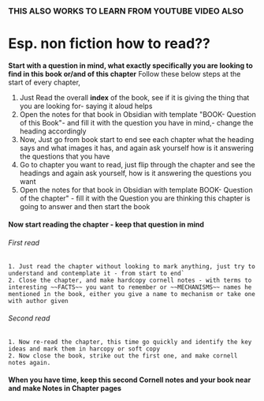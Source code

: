 ### THIS ALSO WORKS TO LEARN FROM YOUTUBE VIDEO ALSO 
# Esp. non fiction how to read??
**Start with a question in mind, what exactly specifically you are looking to find in this book or/and of this chapter**
Follow these below steps at the start of every chapter,
1. Just Read the overall **index** of the book, see if it is giving the thing that you are looking for- saying it aloud helps
2. Open the notes for that book in Obsidian with template "BOOK- Question of this Book"- and fill it with the question you have in mind,- change the heading accordingly
3. Now, Just go from book start to end see each chapter what the heading says and what images it has, and again ask yourself how is it answering the questions that you have
4. Go to chapter you want to read, just flip through the chapter and see the headings and again ask yourself, how is it answering the questions you want
5. Open the notes for that book in Obsidian with template BOOK- Question of the chapter" - fill it with the Question you are thinking this chapter is going to answer and then start the book
#### Now start reading the chapter - keep that question in mind
###### First read
    1. Just read the chapter without looking to mark anything, just try to understand and contemplate it - from start to end`
	2. Close the chapter, and make hardcopy cornell notes - with terms to interesting ~~FACTS~~ you want to remember or ~~MECHANISMS~~ names he mentioned in the book, either you give a name to mechanism or take one with author given
###### Second read
	1. Now re-read the chapter, this time go quickly and identify the key ideas and mark them in harcopy or soft copy
	2. Now close the book, strike out the first one, and make cornell notes again.
#### When you have time, keep this  second Cornell notes and your  book near and make Notes in Chapter pages
